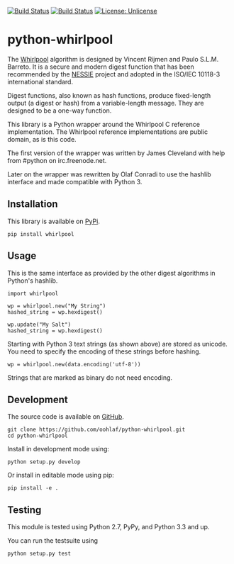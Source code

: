 [![Build Status](https://travis-ci.org/oohlaf/python-whirlpool.svg?branch=master)](https://travis-ci.org/oohlaf/python-whirlpool)
[![Build Status](https://ci.appveyor.com/api/projects/status/pw35grm8ald8lg22/branch/master?svg=true)](https://ci.appveyor.com/project/oohlaf/python-whirlpool/branch/master)
[![License: Unlicense](https://img.shields.io/badge/license-Unlicense-blue.svg)](http://unlicense.org/)

python-whirlpool
================

The [Whirlpool] algorithm is designed by Vincent Rijmen and Paulo S.L.M. Barreto.
It is a secure and modern digest function that has been recommended by the
[NESSIE] project and adopted in the ISO/IEC 10118-3 international standard.

Digest functions, also known as hash functions, produce fixed-length output (a
digest or hash) from a variable-length message. They are designed to be a
one-way function.

This library is a Python wrapper around the Whirlpool C reference implementation.
The Whirlpool reference implementations are public domain, as is this code.

The first version of the wrapper was written by James Cleveland with help
from #python on irc.freenode.net.

Later on the wrapper was rewritten by Olaf Conradi to use the hashlib interface
and made compatible with Python 3.

Installation
------------

This library is available on [PyPi].

    pip install whirlpool

Usage
-----

This is the same interface as provided by the other digest algorithms in
Python's hashlib.
    
    import whirlpool

    wp = whirlpool.new("My String")
    hashed_string = wp.hexdigest()

    wp.update("My Salt")
    hashed_string = wp.hexdigest()

Starting with Python 3 text strings (as shown above) are stored as unicode.
You need to specify the encoding of these strings before hashing.

    wp = whirlpool.new(data.encoding('utf-8'))

Strings that are marked as binary do not need encoding.

Development
-----------

The source code is available on [GitHub].

    git clone https://github.com/oohlaf/python-whirlpool.git
    cd python-whirlpool

Install in development mode using:

    python setup.py develop

Or install in editable mode using pip:

    pip install -e .

Testing
-------

This module is tested using Python 2.7, PyPy, and Python 3.3 and up.

You can run the testsuite using

    python setup.py test

[Whirlpool]: https://en.wikipedia.org/wiki/Whirlpool_(cryptography)
[NESSIE]: https://www.cosic.esat.kuleuven.be/nessie/
[PyPi]: https://pypi.python.org/pypi/Whirlpool
[GitHub]: https://github.com/oohlaf/python-whirlpool

